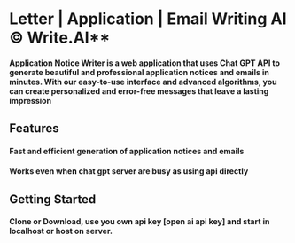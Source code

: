 # Letter | Application | Email Writing AI ©️ Write.AI**
#### Application Notice Writer is a web application that uses Chat GPT API to generate beautiful and professional application notices and emails in minutes. With our easy-to-use interface and advanced algorithms, you can create personalized and error-free messages that leave a lasting impression
## Features
#### Fast and efficient generation of application notices and emails
#### Works even when chat gpt server are busy as using api directly


## Getting Started
#### Clone or Download, use you own api key [open ai api key] and start in localhost or host on server.
